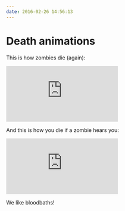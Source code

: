 ```yaml
---
date: 2016-02-26 14:56:13
---
```


# Death animations

This is how zombies die (again):

<iframe src='https://gfycat.com/ifr/IllinformedDimpledEnglishsetter' frameborder='0' scrolling='no'></iframe>

And this is how you die if a zombie hears you:

<iframe src='https://gfycat.com/ifr/BasicSandyAmbushbug' frameborder='0' scrolling='no'></iframe>

We like bloodbaths!
